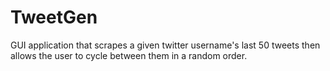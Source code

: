 # TweetGen
GUI application that scrapes a given twitter username's last 50 tweets then allows the user to cycle between them in a random order.
